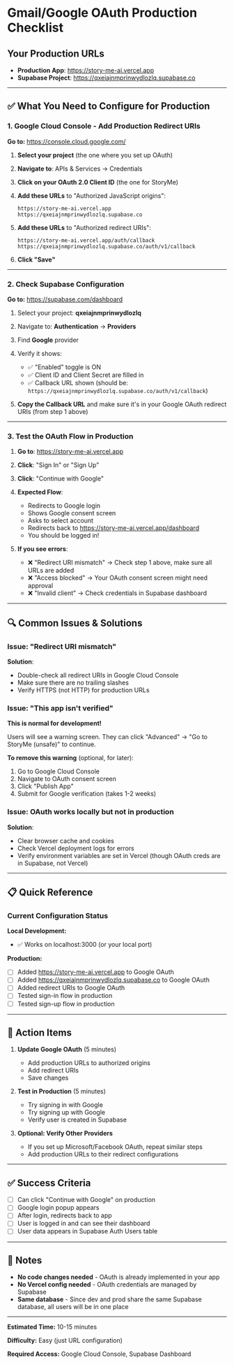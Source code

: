 # Gmail/Google OAuth Production Checklist

## Your Production URLs
- **Production App**: https://story-me-ai.vercel.app
- **Supabase Project**: https://qxeiajnmprinwydlozlq.supabase.co

---

## ✅ What You Need to Configure for Production

### 1. Google Cloud Console - Add Production Redirect URIs

**Go to:** https://console.cloud.google.com/

1. **Select your project** (the one where you set up OAuth)

2. **Navigate to**: APIs & Services → Credentials

3. **Click on your OAuth 2.0 Client ID** (the one for StoryMe)

4. **Add these URLs** to "Authorized JavaScript origins":
   ```
   https://story-me-ai.vercel.app
   https://qxeiajnmprinwydlozlq.supabase.co
   ```

5. **Add these URLs** to "Authorized redirect URIs":
   ```
   https://story-me-ai.vercel.app/auth/callback
   https://qxeiajnmprinwydlozlq.supabase.co/auth/v1/callback
   ```

6. **Click "Save"**

---

### 2. Check Supabase Configuration

**Go to:** https://supabase.com/dashboard

1. Select your project: **qxeiajnmprinwydlozlq**

2. Navigate to: **Authentication** → **Providers**

3. Find **Google** provider

4. Verify it shows:
   - ✅ "Enabled" toggle is ON
   - ✅ Client ID and Client Secret are filled in
   - ✅ Callback URL shown (should be: `https://qxeiajnmprinwydlozlq.supabase.co/auth/v1/callback`)

5. **Copy the Callback URL** and make sure it's in your Google OAuth redirect URIs (from step 1 above)

---

### 3. Test the OAuth Flow in Production

1. **Go to**: https://story-me-ai.vercel.app

2. **Click**: "Sign In" or "Sign Up"

3. **Click**: "Continue with Google"

4. **Expected Flow**:
   - Redirects to Google login
   - Shows Google consent screen
   - Asks to select account
   - Redirects back to https://story-me-ai.vercel.app/dashboard
   - You should be logged in!

5. **If you see errors**:
   - ❌ "Redirect URI mismatch" → Check step 1 above, make sure all URLs are added
   - ❌ "Access blocked" → Your OAuth consent screen might need approval
   - ❌ "Invalid client" → Check credentials in Supabase dashboard

---

## 🔍 Common Issues & Solutions

### Issue: "Redirect URI mismatch"
**Solution**:
- Double-check all redirect URIs in Google Cloud Console
- Make sure there are no trailing slashes
- Verify HTTPS (not HTTP) for production URLs

### Issue: "This app isn't verified"
**This is normal for development!**

Users will see a warning screen. They can click "Advanced" → "Go to StoryMe (unsafe)" to continue.

**To remove this warning** (optional, for later):
1. Go to Google Cloud Console
2. Navigate to OAuth consent screen
3. Click "Publish App"
4. Submit for Google verification (takes 1-2 weeks)

### Issue: OAuth works locally but not in production
**Solution**:
- Clear browser cache and cookies
- Check Vercel deployment logs for errors
- Verify environment variables are set in Vercel (though OAuth creds are in Supabase, not Vercel)

---

## 📋 Quick Reference

### Current Configuration Status

**Local Development:**
- ✅ Works on localhost:3000 (or your local port)

**Production:**
- [ ] Added https://story-me-ai.vercel.app to Google OAuth
- [ ] Added https://qxeiajnmprinwydlozlq.supabase.co to Google OAuth
- [ ] Added redirect URIs to Google OAuth
- [ ] Tested sign-in flow in production
- [ ] Tested sign-up flow in production

---

## 🎯 Action Items

1. **Update Google OAuth** (5 minutes)
   - Add production URLs to authorized origins
   - Add redirect URIs
   - Save changes

2. **Test in Production** (5 minutes)
   - Try signing in with Google
   - Try signing up with Google
   - Verify user is created in Supabase

3. **Optional: Verify Other Providers**
   - If you set up Microsoft/Facebook OAuth, repeat similar steps
   - Add production URLs to their redirect configurations

---

## ✅ Success Criteria

- [ ] Can click "Continue with Google" on production
- [ ] Google login popup appears
- [ ] After login, redirects back to app
- [ ] User is logged in and can see their dashboard
- [ ] User data appears in Supabase Auth Users table

---

## 📝 Notes

- **No code changes needed** - OAuth is already implemented in your app
- **No Vercel config needed** - OAuth credentials are managed by Supabase
- **Same database** - Since dev and prod share the same Supabase database, all users will be in one place

---

**Estimated Time:** 10-15 minutes

**Difficulty:** Easy (just URL configuration)

**Required Access:** Google Cloud Console, Supabase Dashboard
